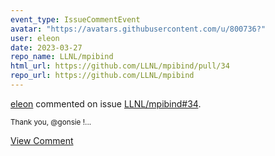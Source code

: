 ```yaml
---
event_type: IssueCommentEvent
avatar: "https://avatars.githubusercontent.com/u/800736?"
user: eleon
date: 2023-03-27
repo_name: LLNL/mpibind
html_url: https://github.com/LLNL/mpibind/pull/34
repo_url: https://github.com/LLNL/mpibind
---
```


<a href='https://github.com/eleon' target='_blank'>eleon</a> commented on issue <a href='https://github.com/LLNL/mpibind/pull/34' target='_blank'>LLNL/mpibind#34</a>.

<small>Thank you, @gonsie !...</small>

<a href='https://github.com/LLNL/mpibind/pull/34' target='_blank'>View Comment</a>